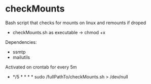 # checkMounts
Bash script that checks for mounts on linux and remounts if droped

- checkMounts.sh as executable -> chmod +x

Dependencies:
- ssmtp
- mailutils

Activated on crontab for every 5m
- */5 * * * * sudo /fullPathTo/checkMounts.sh > /dev/null

